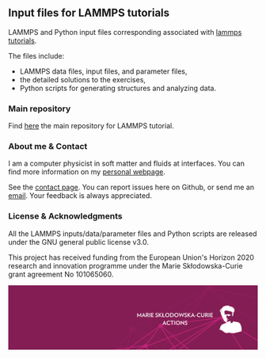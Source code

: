 ## Input files for LAMMPS tutorials

LAMMPS and Python input files corresponding
associated with [lammps tutorials](https://lammpstutorials.github.io/).

The files include:

- LAMMPS data files, input files, and parameter files,
- the detailed solutions to the exercises,
- Python scripts for generating structures and analyzing data.

### Main repository ###

Find [here](https://github.com/lammpstutorials/lammpstutorials.github.io)
the main repository for LAMMPS tutorial.

### About me & Contact ###

I am a computer physicist in soft matter and fluids at interfaces. You can 
find more information on my [personal webpage](https://simongravelle.github.io/).

See the [contact page](https://lammpstutorials.github.io/sphinx/build/html/non-tutorials/contact-me.html). 
You can report issues here on Github, or send me an [email](https://simongravelle.github.io/). Your feedback is always appreciated.

### License & Acknowledgments ###

All the LAMMPS inputs/data/parameter files and Python scripts are released under the 
GNU general public license v3.0.

This project has received funding from the European
Union's Horizon 2020 research and innovation programme
under the Marie Skłodowska-Curie grant agreement No 101065060.

![MSCA image](https://raw.githubusercontent.com/simongravelle/nmrformd/main/docs/source/figures/logo/msca.png)
